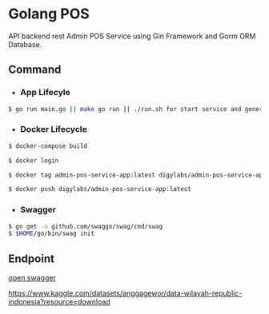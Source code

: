 # Golang POS

API backend rest Admin POS Service using Gin Framework and Gorm ORM Database.

## Command

- ### App Lifecyle

```sh
$ go run main.go || make go run || ./run.sh for start service and generate swagger
```

- ### Docker Lifecycle

```sh
$ docker-compose build
```
```sh
$ docker login
```
```sh
$ docker tag admin-pos-service-app:latest digylabs/admin-pos-service-app:latest
```
```sh
$ docker push digylabs/admin-pos-service-app:latest
```

- ### Swagger

```sh
$ go get -u github.com/swaggo/swag/cmd/swag
$ $HOME/go/bin/swag init
```
## Endpoint
[open swagger](/docs/index.html)

https://www.kaggle.com/datasets/anggagewor/data-wilayah-republic-indonesia?resource=download
